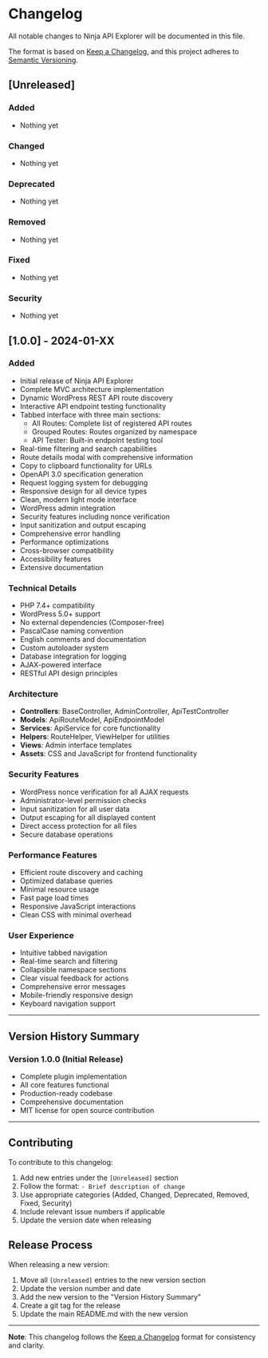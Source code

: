 # Changelog

All notable changes to Ninja API Explorer will be documented in this file.

The format is based on [Keep a Changelog](https://keepachangelog.com/en/1.0.0/),
and this project adheres to [Semantic Versioning](https://semver.org/spec/v2.0.0.html).

## [Unreleased]

### Added
- Nothing yet

### Changed
- Nothing yet

### Deprecated
- Nothing yet

### Removed
- Nothing yet

### Fixed
- Nothing yet

### Security
- Nothing yet

## [1.0.0] - 2024-01-XX

### Added
- Initial release of Ninja API Explorer
- Complete MVC architecture implementation
- Dynamic WordPress REST API route discovery
- Interactive API endpoint testing functionality
- Tabbed interface with three main sections:
  - All Routes: Complete list of registered API routes
  - Grouped Routes: Routes organized by namespace
  - API Tester: Built-in endpoint testing tool
- Real-time filtering and search capabilities
- Route details modal with comprehensive information
- Copy to clipboard functionality for URLs
- OpenAPI 3.0 specification generation
- Request logging system for debugging
- Responsive design for all device types
- Clean, modern light mode interface
- WordPress admin integration
- Security features including nonce verification
- Input sanitization and output escaping
- Comprehensive error handling
- Performance optimizations
- Cross-browser compatibility
- Accessibility features
- Extensive documentation

### Technical Details
- PHP 7.4+ compatibility
- WordPress 5.0+ support
- No external dependencies (Composer-free)
- PascalCase naming convention
- English comments and documentation
- Custom autoloader system
- Database integration for logging
- AJAX-powered interface
- RESTful API design principles

### Architecture
- **Controllers**: BaseController, AdminController, ApiTestController
- **Models**: ApiRouteModel, ApiEndpointModel
- **Services**: ApiService for core functionality
- **Helpers**: RouteHelper, ViewHelper for utilities
- **Views**: Admin interface templates
- **Assets**: CSS and JavaScript for frontend functionality

### Security Features
- WordPress nonce verification for all AJAX requests
- Administrator-level permission checks
- Input sanitization for all user data
- Output escaping for all displayed content
- Direct access protection for all files
- Secure database operations

### Performance Features
- Efficient route discovery and caching
- Optimized database queries
- Minimal resource usage
- Fast page load times
- Responsive JavaScript interactions
- Clean CSS with minimal overhead

### User Experience
- Intuitive tabbed navigation
- Real-time search and filtering
- Collapsible namespace sections
- Clear visual feedback for actions
- Comprehensive error messages
- Mobile-friendly responsive design
- Keyboard navigation support

---

## Version History Summary

### Version 1.0.0 (Initial Release)
- Complete plugin implementation
- All core features functional
- Production-ready codebase
- Comprehensive documentation
- MIT license for open source contribution

---

## Contributing

To contribute to this changelog:

1. Add new entries under the `[Unreleased]` section
2. Follow the format: `- Brief description of change`
3. Use appropriate categories (Added, Changed, Deprecated, Removed, Fixed, Security)
4. Include relevant issue numbers if applicable
5. Update the version date when releasing

## Release Process

When releasing a new version:

1. Move all `[Unreleased]` entries to the new version section
2. Update the version number and date
3. Add the new version to the "Version History Summary"
4. Create a git tag for the release
5. Update the main README.md with the new version

---

**Note**: This changelog follows the [Keep a Changelog](https://keepachangelog.com/) format for consistency and clarity.
